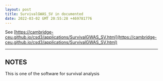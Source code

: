 ```yaml
---
layout: post
title: SurvivalGWAS_SV in documented
date: 2022-03-02 GMT 20:55:28 +469781776
---
```


See [https://cambridge-ceu.github.io/csd3/applications/SurvivalGWAS_SV.html](https://cambridge-ceu.github.io/csd3/applications/SurvivalGWAS_SV.html)

<!--more-->

---

## NOTES

This is one of the software for survival analysis
